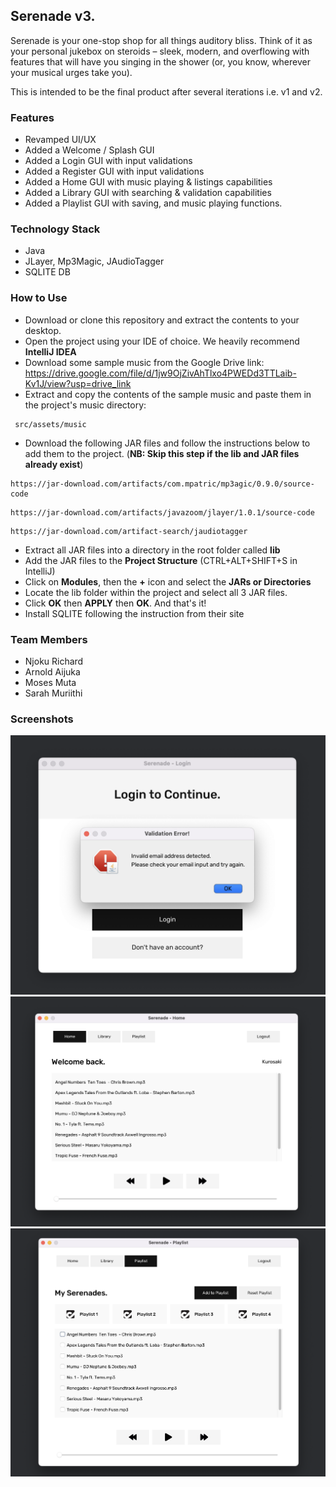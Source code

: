 ## Serenade v3.
Serenade is your one-stop shop for all things auditory bliss. Think of it as 
your personal jukebox on steroids – sleek, modern, and overflowing with 
features that will have you singing in the shower (or, you know, wherever 
your musical urges take you).

This is intended to be the final product after several iterations i.e. v1 and v2.

### Features
- Revamped UI/UX
- Added a Welcome / Splash GUI
- Added a Login GUI with input validations
- Added a Register GUI with input validations
- Added a Home GUI with music playing & listings capabilities
- Added a Library GUI with searching & validation capabilities 
- Added a Playlist GUI with saving, and music playing functions.

### Technology Stack
- Java
- JLayer, Mp3Magic, JAudioTagger
- SQLITE DB

### How to Use
- Download or clone this repository and extract the contents to your desktop.
- Open the project using your IDE of choice. We heavily recommend **IntelliJ IDEA**
- Download some sample music from the Google Drive link: https://drive.google.com/file/d/1jw9OjZivAhTlxo4PWEDd3TTLaib-Kv1J/view?usp=drive_link
- Extract and copy the contents of the sample music and paste them in the project's music directory:
```
 src/assets/music
```
- Download the following JAR files and follow the instructions below to add them to the project. (**NB: Skip this step if the lib and JAR files already exist**)
```
https://jar-download.com/artifacts/com.mpatric/mp3agic/0.9.0/source-code
```
```
https://jar-download.com/artifacts/javazoom/jlayer/1.0.1/source-code
```
```
https://jar-download.com/artifact-search/jaudiotagger
```
- Extract all JAR files into a directory in the root folder called **lib**
- Add the JAR files to the **Project Structure** (CTRL+ALT+SHIFT+S in IntelliJ)
- Click on **Modules**, then the **+** icon and select the **JARs or Directories**
- Locate the lib folder within the project and select all 3 JAR files.
- Click **OK** then **APPLY** then **OK**. And that's it!
- Install SQLITE following the instruction from their site

### Team Members
- Njoku Richard 
- Arnold Aijuka
- Moses Muta
- Sarah Muriithi

### Screenshots
<img src="screenshots/1.png" alt="s1">
<img src="screenshots/2.png" alt="s2">
<img src="screenshots/3.png" alt="s3">
